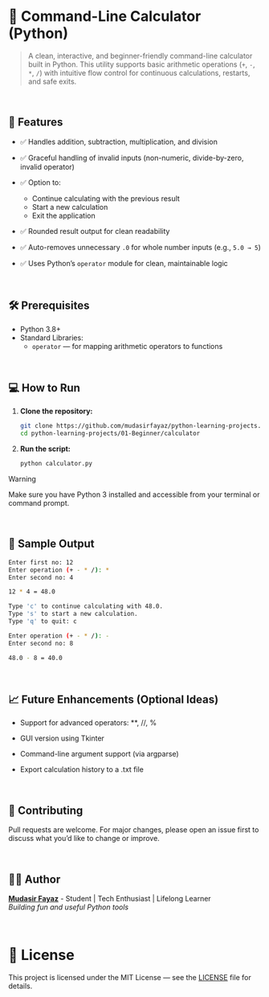 # 🧮 Command-Line Calculator (Python)

> A clean, interactive, and beginner-friendly command-line calculator built in Python. This utility supports basic arithmetic operations (`+`, `-`, `*`, `/`) with intuitive flow control for continuous calculations, restarts, and safe exits.

<br/>

## 🚀 Features

- ✅ Handles addition, subtraction, multiplication, and division

- ✅ Graceful handling of invalid inputs (non-numeric, divide-by-zero, invalid operator)

- ✅ Option to:

  - Continue calculating with the previous result
  - Start a new calculation
  - Exit the application

- ✅ Rounded result output for clean readability

- ✅ Auto-removes unnecessary `.0` for whole number inputs (e.g., `5.0 → 5`)

- ✅ Uses Python’s `operator` module for clean, maintainable logic

<br/>

## 🛠️ Prerequisites

- Python 3.8+
- Standard Libraries:
  - `operator` — for mapping arithmetic operators to functions

<br/>

## 💻 How to Run

1. **Clone the repository:**

   ```bash
   git clone https://github.com/mudasirfayaz/python-learning-projects.git
   cd python-learning-projects/01-Beginner/calculator
   ```

2. **Run the script:**

   ```bash
   python calculator.py
   ```

> [!WARNING]
> Make sure you have Python 3 installed and accessible from your terminal or command prompt.

<br/>

## 🧠 Sample Output

```bash
Enter first no: 12
Enter operation (+ - * /): *
Enter second no: 4

12 * 4 = 48.0

Type 'c' to continue calculating with 48.0.
Type 's' to start a new calculation.
Type 'q' to quit: c

Enter operation (+ - * /): -
Enter second no: 8

48.0 - 8 = 40.0
```

<br/>

## 📈 Future Enhancements (Optional Ideas)

- Support for advanced operators: \*\*, //, %

- GUI version using Tkinter

- Command-line argument support (via argparse)

- Export calculation history to a .txt file

<br/>

## 🤝 Contributing

Pull requests are welcome. For major changes, please open an issue first to discuss what you’d like to change or improve.

<br/>

## 🧑‍💻 Author

**[Mudasir Fayaz](https://github.com/mudasirfayaz/)** - Student | Tech Enthusiast | Lifelong Learner<br/>
_Building fun and useful Python tools_

<br/>

# 📜 License

This project is licensed under the MIT License — see the [LICENSE](./LICENSE) file for details.
